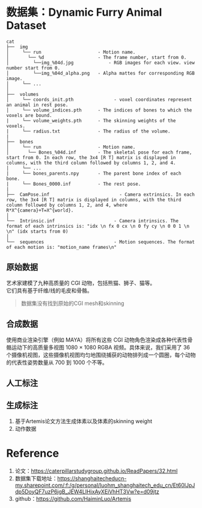 # 数据集：Dynamic Furry Animal Dataset

```
cat
├──  img
│     └── run                     - Motion name.
│       └── %d                    - The frame number, start from 0. 					
│         └──img_%04d.jpg   		  - RGB images for each view. view number start from 0.
│         └──img_%04d_alpha.png   - Alpha mattes for corresponding RGB image.
│     └── ...
│
├──  volumes				
│     └── coords_init.pth			    - voxel coordinates represent an animal in rest pose.
│     └── volume_indices.pth      - The indices of bones to which the voxels are bound.
|     └── volume_weights.pth      - The skinning weights of the voxels.
|     └── radius.txt              - The radius of the volume. 
|
├──  bones
│     └── run                     - Motion name.
│       └── Bones_%04d.inf        - The skeletal pose for each frame, start from 0. In each row, the 3x4 [R T] matrix is displayed in columns, with the third column followed by columns 1, 2, and 4.
│     └── ...
|     └── bones_parents.npy       - The parent bone index of each bone.
|     └── Bones_0000.inf          - The rest pose.
| 
├──  CamPose.inf				          - Camera extrinsics. In each row, the 3x4 [R T] matrix is displayed in columns, with the third column followed by columns 1, 2, and 4, where R*X^{camera}+T=X^{world}.
│ 
└──  Intrinsic.inf				        - Camera intrinsics. The format of each intrinsics is: "idx \n fx 0 cx \n 0 fy cy \n 0 0 1 \n \n" (idx starts from 0)
│
└──  sequences				            - Motion sequences. The format of each motion is: "motion_name frames\n"
```


## 原始数据

艺术家建模了九种高质量的 CGI 动物，包括熊猫、狮子、猫等。  
它们具有基于纤维/线的毛皮和骨骼。  

> 数据集没有找到原始的CGI mesh和skinning

## 合成数据

使用商业渲染引擎（例如 MAYA）将所有这些 CGI 动物角色渲染成各种代表性骨骼运动下的高质量多视图 1080 × 1080 RGBA 视频。具体来说，我们采用了 36 个摄像机视图，这些摄像机视图均匀地围绕捕获的动物排列成一个圆圈，每个动物的代表性姿势数量从 700 到 1000 个不等。

## 人工标注

## 生成标注

1. 基于Artemis论文方法生成体素以及体素的skinning weight
2. 动作数据

# Reference

1. 论文：https://caterpillarstudygroup.github.io/ReadPapers/32.html
2. 数据集下载地址：https://shanghaitecheducn-my.sharepoint.com/:f:/g/personal/luohm_shanghaitech_edu_cn/Et60lJpJdp5DoyQF7uzP6jgB_JEW4LIHixAyXEiVhHT3Vw?e=d09jtz
3. github：https://github.com/HaiminLuo/Artemis

